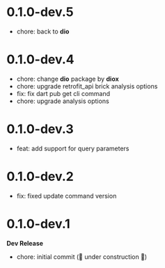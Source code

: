 # 0.1.0-dev.5

- chore: back to **dio**

# 0.1.0-dev.4

- chore: change **dio** package by **diox**
- chore: upgrade retrofit_api brick analysis options
- fix: fix dart pub get cli command
- chore: upgrade analysis options

# 0.1.0-dev.3

- feat: add support for query parameters

# 0.1.0-dev.2

- fix: fixed update command version

# 0.1.0-dev.1

**Dev Release**

- chore: initial commit (🚧 under construction 🚧)